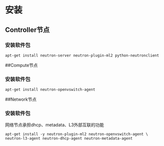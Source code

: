 # 安装

## Controller节点
### 安装软件包
```
apt-get install neutron-server neutron-plugin-ml2 python-neutronclient
```
##Compute节点
### 安装软件包
```
apt-get install neutron-openvswitch-agent
```

##Network节点
### 安装软件包
网络节点承担dhcp、metadata、L3外部互联的功能
```
apt-get install -y neutron-plugin-ml2 neutron-openvswitch-agent \
neutron-l3-agent neutron-dhcp-agent neutron-metadata-agent
```
